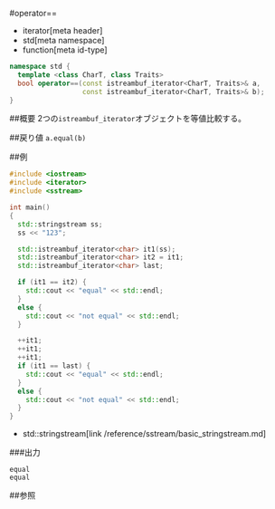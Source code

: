 #operator==
* iterator[meta header]
* std[meta namespace]
* function[meta id-type]

```cpp
namespace std {
  template <class CharT, class Traits>
  bool operator==(const istreambuf_iterator<CharT, Traits>& a,
                  const istreambuf_iterator<CharT, Traits>& b);
}
```

##概要
2つの`istreambuf_iterator`オブジェクトを等値比較する。


##戻り値
`a.equal(b)`


##例
```cpp
#include <iostream>
#include <iterator>
#include <sstream>

int main()
{
  std::stringstream ss;
  ss << "123";

  std::istreambuf_iterator<char> it1(ss);
  std::istreambuf_iterator<char> it2 = it1;
  std::istreambuf_iterator<char> last;

  if (it1 == it2) {
    std::cout << "equal" << std::endl;
  }
  else {
    std::cout << "not equal" << std::endl;
  }

  ++it1;
  ++it1;
  ++it1;
  if (it1 == last) {
    std::cout << "equal" << std::endl;
  }
  else {
    std::cout << "not equal" << std::endl;
  }
}
```
* std::stringstream[link /reference/sstream/basic_stringstream.md]

###出力
```
equal
equal
```

##参照



